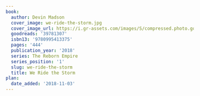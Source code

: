 ```yaml
---
book:
  author: Devin Madson
  cover_image: we-ride-the-storm.jpg
  cover_image_url: https://i.gr-assets.com/images/S/compressed.photo.goodreads.com/books/1526473689l/39781307._SX98_.jpg
  goodreads: '39781307'
  isbn13: '9780995413375'
  pages: '444'
  publication_year: '2018'
  series: The Reborn Empire
  series_position: '1'
  slug: we-ride-the-storm
  title: We Ride the Storm
plan:
  date_added: '2018-11-03'
---
```

